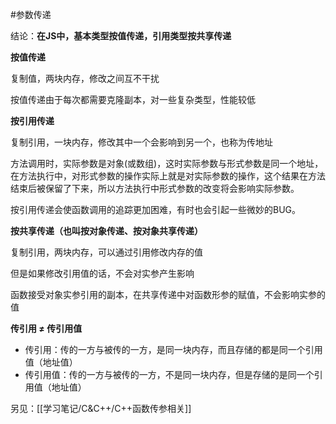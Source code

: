 #参数传递 

结论：**在JS中，基本类型按值传递，引用类型按共享传递**

**按值传递**

复制值，两块内存，修改之间互不干扰

按值传递由于每次都需要克隆副本，对一些复杂类型，性能较低

**按引用传递**

复制引用，一块内存，修改其中一个会影响到另一个，也称为传地址

方法调用时，实际参数是对象(或数组)，这时实际参数与形式参数是同一个地址，在方法执行中，对形式参数的操作实际上就是对实际参数的操作，这个结果在方法结束后被保留了下来，所以方法执行中形式参数的改变将会影响实际参数。

按引用传递会使函数调用的追踪更加困难，有时也会引起一些微妙的BUG。

**按共享传递（也叫按对象传递、按对象共享传递）**

复制引用，两块内存，可以通过引用修改内存的值

但是如果修改引用值的话，不会对实参产生影响

函数接受对象实参引用的副本，在共享传递中对函数形参的赋值，不会影响实参的值

**传引用 ≠ 传引用值**

-   传引用：传的一方与被传的一方，是同一块内存，而且存储的都是同一个引用值（地址值）
-   传引用值：传的一方与被传的一方，不是同一块内存，但是存储的是同一个引用值（地址值）


另见：[[学习笔记/C&C++/C++函数传参相关]]



